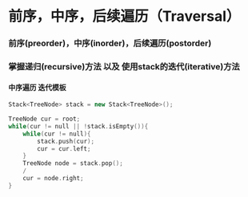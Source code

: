 # 前序，中序，后续遍历（Traversal）

### 前序\(preorder\)，中序\(inorder\)，后续遍历\(postorder\) 

### 掌握递归\(recursive\)方法 以及 使用stack的迭代\(iterative\)方法

#### 中序遍历 迭代模板

```cpp
Stack<TreeNode> stack = new Stack<TreeNode>();

TreeNode cur = root;
while(cur != null || !stack.isEmpty()){
    while(cur != null){
        stack.push(cur);
        cur = cur.left;
    }
    TreeNode node = stack.pop();
    /
    cur = node.right;
}
```

